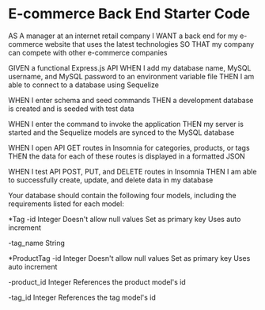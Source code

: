 # E-commerce Back End Starter Code

AS A manager at an internet retail company
I WANT a back end for my e-commerce website that uses the latest technologies
SO THAT my company can compete with other e-commerce companies

GIVEN a functional Express.js API
WHEN I add my database name, MySQL username, and MySQL password to an environment variable file
THEN I am able to connect to a database using Sequelize

WHEN I enter schema and seed commands
THEN a development database is created and is seeded with test data

WHEN I enter the command to invoke the application
THEN my server is started and the Sequelize models are synced to the MySQL database

WHEN I open API GET routes in Insomnia for categories, products, or tags
THEN the data for each of these routes is displayed in a formatted JSON

WHEN I test API POST, PUT, and DELETE routes in Insomnia
THEN I am able to successfully create, update, and delete data in my database

Your database should contain the following four models, including the requirements listed for each model:



*Tag
-id
Integer
Doesn't allow null values
Set as primary key
Uses auto increment

-tag_name
String

*ProductTag
-id
Integer
Doesn't allow null values
Set as primary key
Uses auto increment

-product_id
Integer
References the product model's id

-tag_id
Integer
References the tag model's id